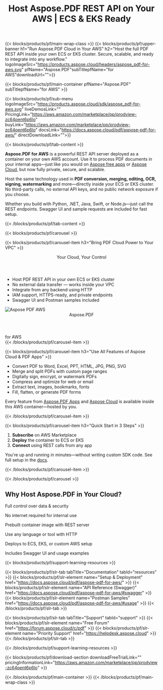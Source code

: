 ﻿---
title: Host Aspose.PDF REST API on Your AWS | ECS & EKS Ready
description: Run Aspose.PDF Cloud API on your own AWS ECS or EKS cluster. Get the full PDF processing power—conversion, signing, merging—securely within your infrastructure.
weight: 120
url: /pdf/aws
---

{{< blocks/products/pf/main-wrap-class >}}
{{< blocks/products/pf/upper-banner h1="Run Aspose.PDF Cloud in Your AWS" h2="Host the full PDF REST API inside your own ECS or EKS cluster. Secure, scalable, and ready to integrate into any workflow." logoImageSrc="https://products.aspose.cloud/headers/aspose_pdf-for-aws.svg" pfName="Aspose.PDF"subTitlepfName="for AWS"downloadUrl="">}}

{{< blocks/products/pf/main-container pfName="Aspose.PDF" subTitlepfName="for AWS" >}}

{{< blocks/products/pf/sub-menu logoImageSrc="https://products.aspose.cloud/sdk/aspose_pdf-for-aws.svg" liveDemosLink="" PricingLink="https://aws.amazon.com/marketplace/pp/prodview-zc64pent6p6lo" buyLink="https://aws.amazon.com/marketplace/pp/prodview-zc64pent6p6lo" docsLink="https://docs.aspose.cloud/pdf/aspose-pdf-for-aws/" directDownloadLink="">}}

{{< blocks/products/pf/tab-content >}}
<p><strong>Aspose.PDF for AWS</strong> is a powerful REST API server deployed as a container on your own AWS account. Use it to process PDF documents in your internal apps—just like you would on <a href="https://products.aspose.app/pdf/" target="_blank">Aspose free apps</a> or <a href="https://docs.aspose.cloud/pdf/" target="_blank">Aspose Cloud</a>, but now fully private, secure, and scalable.</p>

<p>Host the same technology used in <strong>PDF conversion, merging, editing, OCR, signing, watermarking</strong> and more—directly inside your ECS or EKS cluster. No third-party calls, no external API keys, and no public network exposure if you choose.</p>

<p>Whether you build with Python, .NET, Java, Swift, or Node.js—just call the REST endpoints. Swagger UI and sample requests are included for fast setup.</p>
{{< /blocks/products/pf/tab-content >}}

{{< blocks/products/pf/carousel >}}

{{< blocks/products/pf/carousel-item h3="Bring PDF Cloud Power to Your VPC" >}}
<div class="diagram1 d1-cloud">
  <div class="d1-row">
    <div class="d1-col d1-right">
      <header><i class="fa fa-lock"></i>Your Cloud, Your Control</header>
      <ul>
        <li>Host PDF REST API in your own ECS or EKS cluster</li>
        <li>No external data transfer — works inside your VPC</li>
        <li>Integrate from any backend using HTTP</li>
        <li>IAM support, HTTPS-ready, and private endpoints</li>
        <li>Swagger UI and Postman samples included</li>
      </ul>
    </div>
  </div>
  <div class="d1-logo">
    <img src="https://products.aspose.cloud/sdk/aspose_pdf-for-aws.svg" alt="Aspose PDF AWS">
    <header>Aspose.PDF</header>
    <footer>for AWS</footer>
  </div>
</div>
{{< /blocks/products/pf/carousel-item >}}

{{< blocks/products/pf/carousel-item h3="Use All Features of Aspose Cloud & PDF Apps" >}}
<ul>
  <li>Convert PDF to Word, Excel, PPT, HTML, JPG, PNG, SVG</li>
  <li>Merge and split PDFs with custom page ranges</li>
  <li>Digitally sign, encrypt, or watermark PDFs</li>
  <li>Compress and optimize for web or email</li>
  <li>Extract text, images, bookmarks, fonts</li>
  <li>Fill, flatten, or generate PDF forms</li>
</ul>
<p>Every feature from <a href="https://products.aspose.app/pdf/">Aspose.PDF Apps</a> and <a href="https://docs.aspose.cloud/pdf/">Aspose Cloud</a> is available inside this AWS container—hosted by you.</p>
{{< /blocks/products/pf/carousel-item >}}

{{< blocks/products/pf/carousel-item h3="Quick Start in 3 Steps" >}}
<ol>
  <li><strong>Subscribe</strong> on AWS Marketplace</li>
  <li><strong>Deploy</strong> the container to ECS or EKS</li>
  <li><strong>Connect</strong> using REST calls from any app</li>
</ol>
<p>You're up and running in minutes—without writing custom SDK code. See full setup in the <a href="https://docs.aspose.cloud/pdf/aspose-pdf-for-aws/">docs</a>.</p>
{{< /blocks/products/pf/carousel-item >}}

{{< /blocks/products/pf/carousel >}}

<div class="container-fluid features-section bg-gray singleproduct">
  <a class="anchor" id="features" name="features"></a>
  <div class="row">
    <div class="container">
      <h2 class="pr-ft">Why Host Aspose.PDF in Your Cloud?</h2>
      <div class="col-lg-4"><em class="fa fa-shield ico-blue fa-2x col-lg-2"></em><p class="col-lg-10">Full control over data & security</p></div>
      <div class="col-lg-4"><em class="fa fa-server ico-blue fa-2x col-lg-2"></em><p class="col-lg-10">No internet required for internal use</p></div>
      <div class="col-lg-4"><em class="fa fa-docker ico-blue fa-2x col-lg-2"></em><p class="col-lg-10">Prebuilt container image with REST server</p></div>
      <div class="col-lg-4"><em class="fa fa-cogs ico-blue fa-2x col-lg-2"></em><p class="col-lg-10">Use any language or tool with HTTP</p></div>
      <div class="col-lg-4"><em class="fa fa-cloud-upload ico-blue fa-2x col-lg-2"></em><p class="col-lg-10">Deploys to ECS, EKS, or custom AWS setup</p></div>
      <div class="col-lg-4"><em class="fa fa-book ico-blue fa-2x col-lg-2"></em><p class="col-lg-10">Includes Swagger UI and usage examples</p></div>
    </div>
  </div>
</div>

{{< blocks/products/pf/support-learning-resources >}}

{{< blocks/products/pf/slr-tab tabTitle="Documentation" tabId="resources" >}}
{{< blocks/products/pf/slr-element name="Setup & Deployment" href="https://docs.aspose.cloud/pdf/aspose-pdf-for-aws/" >}}
{{< blocks/products/pf/slr-element name="API Reference (Swagger)" href="https://docs.aspose.cloud/pdf/aspose-pdf-for-aws/#swagger" >}}
{{< blocks/products/pf/slr-element name="Postman Samples" href="https://docs.aspose.cloud/pdf/aspose-pdf-for-aws/#usage" >}}
{{< /blocks/products/pf/slr-tab >}}

{{< blocks/products/pf/slr-tab tabTitle="Support" tabId="support" >}}
{{< blocks/products/pf/slr-element name="Free Forum" href="https://forum.aspose.cloud/c/pdf" >}}
{{< blocks/products/pf/slr-element name="Priority Support" href="https://helpdesk.aspose.cloud" >}}
{{< /blocks/products/pf/slr-tab >}}

{{< /blocks/products/pf/support-learning-resources >}}

{{< blocks/products/pf/download-section downloadFreeTrialLink="" pricingInformationLink="https://aws.amazon.com/marketplace/pp/prodview-zc64pent6p6lo" >}}

{{< /blocks/products/pf/main-container >}}
{{< /blocks/products/pf/main-wrap-class >}}
